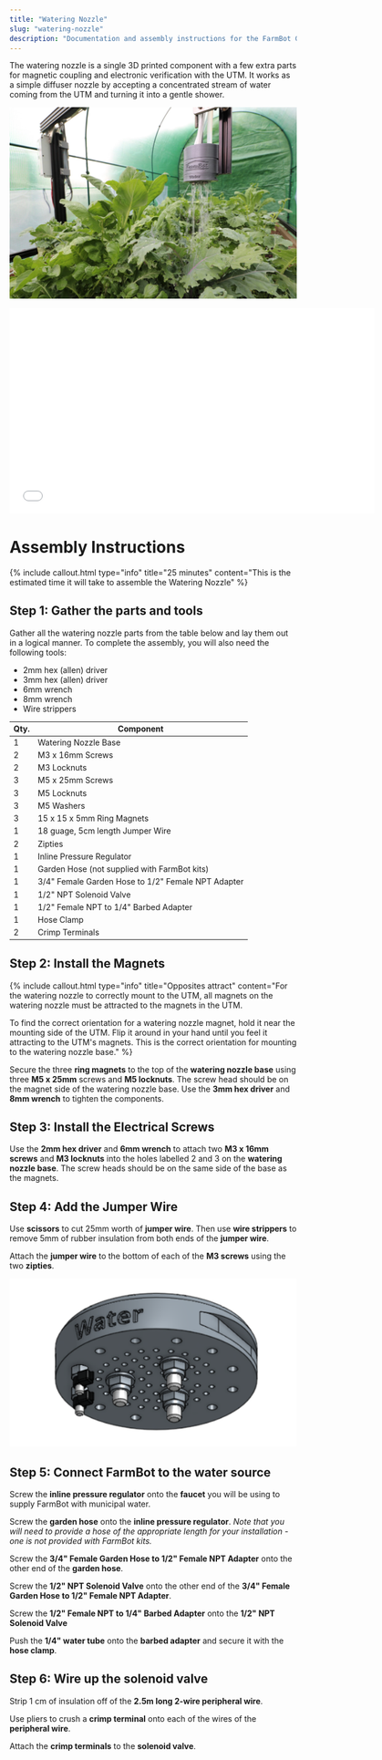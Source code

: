 ```yaml
---
title: "Watering Nozzle"
slug: "watering-nozzle"
description: "Documentation and assembly instructions for the FarmBot Genesis Watering Nozzle"
---
```


The watering nozzle is a single 3D printed component with a few extra parts for magnetic coupling and electronic verification with the UTM. It works as a simple diffuser nozzle by accepting a concentrated stream of water coming from the UTM and turning it into a gentle shower.

![IMG_5911.JPG](_images/IMG_5911.JPG)



<iframe class="embedly-embed" src="//cdn.embedly.com/widgets/media.html?src=https%3A%2F%2Fsketchfab.com%2Fmodels%2Fa05907b4f82c420088da785f35e26931%2Fembed&url=https%3A%2F%2Fsketchfab.com%2Fmodels%2Fa05907b4f82c420088da785f35e26931&image=https%3A%2F%2Fd35krx4ujqgbcr.cloudfront.net%2Furls%2Fa05907b4f82c420088da785f35e26931%2Fdist%2Fthumbnails%2F71d2b06423a24e499daa0f2cfd6fdb51%2F640x360.jpeg&key=02466f963b9b4bb8845a05b53d3235d7&type=text%2Fhtml&schema=sketchfab" width="640" height="360" scrolling="no" frameborder="0" allowfullscreen></iframe>



# Assembly Instructions



{%
include callout.html
type="info"
title="25 minutes"
content="This is the estimated time it will take to assemble the Watering Nozzle"
%}

## Step 1: Gather the parts and tools
Gather all the watering nozzle parts from the table below and lay them out in a logical manner. To complete the assembly, you will also need the following tools:
* 2mm hex (allen) driver
* 3mm hex (allen) driver
* 6mm wrench
* 8mm wrench
* Wire strippers

|Qty.                          |Component                     |
|------------------------------|------------------------------|
|1                             |Watering Nozzle Base
|2                             |M3 x 16mm Screws
|2                             |M3 Locknuts
|3                             |M5 x 25mm Screws
|3                             |M5 Locknuts
|3                             |M5 Washers
|3                             |15 x 15 x 5mm Ring Magnets
|1                             |18 guage, 5cm length Jumper Wire
|2                             |Zipties
|1                             |Inline Pressure Regulator
|1                             |Garden Hose (not supplied with FarmBot kits)
|1                             |3/4" Female Garden Hose to 1/2" Female NPT Adapter
|1                             |1/2" NPT Solenoid Valve
|1                             |1/2" Female NPT to 1/4" Barbed Adapter
|1                             |Hose Clamp
|2                             |Crimp Terminals

## Step 2: Install the Magnets

{%
include callout.html
type="info"
title="Opposites attract"
content="For the watering nozzle to correctly mount to the UTM, all magnets on the watering nozzle must be attracted to the magnets in the UTM.

To find the correct orientation for a watering nozzle magnet, hold it near the mounting side of the UTM. Flip it around in your hand until you feel it attracting to the UTM's magnets. This is the correct orientation for mounting to the watering nozzle base."
%}

Secure the three **ring magnets** to the top of the **watering nozzle base** using three **M5 x 25mm** screws and **M5 locknuts**. The screw head should be on the magnet side of the watering nozzle base. Use the **3mm hex driver** and **8mm wrench** to tighten the components.


## Step 3: Install the Electrical Screws
Use the **2mm hex driver** and **6mm wrench** to attach two **M3 x 16mm screws** and **M3 locknuts** into the holes labelled 2 and 3 on the **watering nozzle base**. The screw heads should be on the same side of the base as the magnets.


## Step 4: Add the Jumper Wire
Use **scissors** to cut 25mm worth of **jumper wire**. Then use **wire strippers** to remove 5mm of rubber insulation from both ends of the **jumper wire**.


Attach the **jumper wire** to the bottom of each of the **M3 screws** using the two **zipties**.

![water.png](_images/water.png)

## Step 5: Connect FarmBot to the water source
Screw the **inline pressure regulator** onto the **faucet** you will be using to supply FarmBot with municipal water.


Screw the **garden hose** onto the **inline pressure regulator**. *Note that you will need to provide a hose of the appropriate length for your installation - one is not provided with FarmBot kits.*


Screw the **3/4" Female Garden Hose to 1/2" Female NPT Adapter** onto the other end of the **garden hose**.


Screw the **1/2" NPT Solenoid Valve** onto the other end of the **3/4" Female Garden Hose to 1/2" Female NPT Adapter**.


Screw the **1/2" Female NPT to 1/4" Barbed Adapter** onto the **1/2" NPT Solenoid Valve**


Push the **1/4" water tube** onto the **barbed adapter** and secure it with the **hose clamp**.


## Step 6: Wire up the solenoid valve
Strip 1 cm of insulation off of the **2.5m long 2-wire peripheral wire**.


Use pliers to crush a **crimp terminal** onto each of the wires of the **peripheral wire**.


Attach the **crimp terminals** to the **solenoid valve**.


